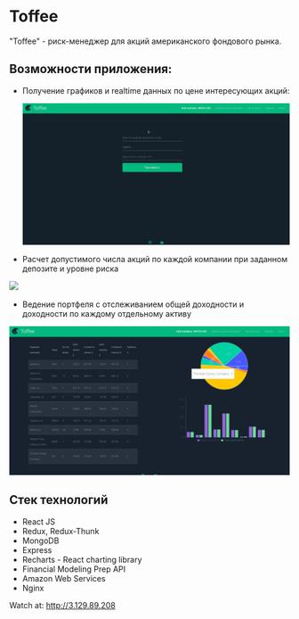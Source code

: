 <h1>Toffee</h1>

"Toffee" - риск-менеджер для акций американского фондового рынка.

<h2>Возможности приложения:</h2>

- Получение графиков и realtime данных по цене интересующих акций:


  ![](readme-files/stockchart.gif)

- Расчет допустимого числа акций по каждой компании при заданном депозите и уровне риска

![](readme-files/risk-calculate.gif)

- Ведение портфеля с отслеживанием общей доходности и доходности по каждому отдельному активу

![](readme-files/dashboard.png)

<h2>Стек технологий</h2>
<ul>
  <li>React JS</li>
  <li>Redux, Redux-Thunk</li>
  <li>MongoDB</li>
  <li>Express</li>
  <li>Recharts - React charting library</li>
  <li>Financial Modeling Prep API</li>
  <li>Amazon Web Services</li>
  <li>Nginx</li>
</ul>

Watch at: http://3.129.89.208

